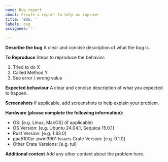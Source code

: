 ```yaml
---
name: Bug report
about: Create a report to help us improve
title: 'BUG: '
labels: bug
assignees: ''

---
```


**Describe the bug**
A clear and concise description of what the bug is.

**To Reproduce**
Steps to reproduce the behavior:

1. Tried to do X
2. Called Method Y
3. See error / wrong value

**Expected behaviour**
A clear and concise description of what you expected to happen.

**Screenshots**
If applicable, add screenshots to help explain your problem.

**Hardware (please complete the following information):**

- OS: \[e.g. Linux, MacOS] (if applicable)
- OS Version: \[e.g. Ubuntu 24.04.1, Sequioa 15.0.1]
- Rust Version: \[e.g. 1.83.0]
- paa5100je-pwm3901 Issues Crate Version: \[e.g. 0.1.0]
- Other Crate Versions: \[e.g. tui]

**Additional context**
Add any other context about the problem here.
